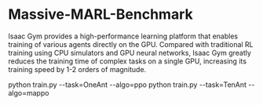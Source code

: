 # Massive-MARL-Benchmark

Isaac Gym provides a high-performance learning platform that enables training of various agents directly on the GPU. Compared with traditional RL training using CPU simulators and GPU neural networks, Isaac Gym greatly reduces the training time of complex tasks on a single GPU, increasing its training speed by 1-2 orders of magnitude.

python train.py --task=OneAnt --algo=ppo
python train.py --task=TenAnt --algo=mappo
